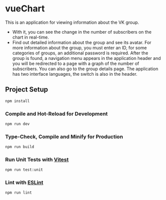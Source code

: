 # vueChart

This is an application for viewing information about the VK group.
* With it, you can see the change in the number of subscribers on the chart in real-time.
* Find out detailed information about the group and see its avatar.
 For more information about the group, you must enter an ID, for some categories of groups, an additional password is required. After the group is found, a navigation menu appears in the application header and you will be redirected to a page with a graph of the number of subscribers. You can also go to the group details page. The application has two interface languages, the switch is also in the header.


## Project Setup

```sh
npm install
```

### Compile and Hot-Reload for Development

```sh
npm run dev
```

### Type-Check, Compile and Minify for Production

```sh
npm run build
```

### Run Unit Tests with [Vitest](https://vitest.dev/)

```sh
npm run test:unit
```

### Lint with [ESLint](https://eslint.org/)

```sh
npm run lint
```
